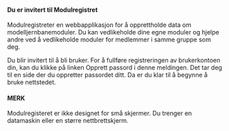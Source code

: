 ﻿#### Du er invitert til Modulregistret

Modulregistreter en webbapplikasjon for å opprettholde data om modelljernbanemoduler.
Du kan vedlikeholde dine egne moduler og hjelpe andre ved å vedlikeholde moduler for medlemmer i samme gruppe som deg.

Du blir invitert til å bli bruker.
For å fullføre registreringen av brukerkontoen din, kan du klikke på linken Opprett passord i denne meldingen.
Det tar deg til en side der du oppretter passordet ditt.
Da er du klar til å begynne å bruke nettstedet.

#### MERK
Modulregisteret er ikke designet for små skjermer. Du trenger en datamaskin eller en større nettbrettskjerm.